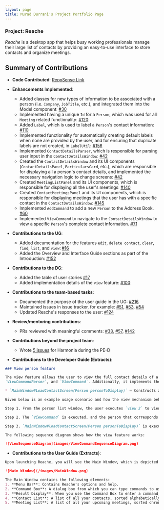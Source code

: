 ```yaml
---
layout: page
title: Murad Durrani's Project Portfolio Page
---
```


### Project: Reache

_Reache_ is a desktop app that helps busy working professionals manage their large list
of contacts by providing an easy-to-use interface to store contacts and organize
meetings.

## Summary of Contributions
* **Code Contributed**: [RepoSense Link](https://nus-cs2103-ay2122s2.github.io/tp-dashboard/?search=muraddurrani&breakdown=true&sort=groupTitle&sortWithin=title&since=2022-02-18&timeframe=commit&mergegroup=&groupSelect=groupByRepos&checkedFileTypes=docs~functional-code~test-code~other)


* **Enhancements Implemented**:
  * Added classes for new types of information to be associated with a person (i.e. `Company`, `JobTitle`, etc.), and integrated them into the Model component: [#30](https://github.com/AY2122S2-CS2103T-W12-4/tp/pull/30)
  * Implemented having a unique `Id` for a `Person`, which was used for all `Meeting` related functionality: [#120](https://github.com/AY2122S2-CS2103T-W12-4/tp/pull/120)
  * Added `Label`, which is used to label a `Person`'s contact information: [#110](https://github.com/AY2122S2-CS2103T-W12-4/tp/pull/110)
  * Implemented functionality for automatically creating default labels when none are provided by the user, and for ensuring that duplicate labels are not created, in `LabelUtil`: [#156](https://github.com/AY2122S2-CS2103T-W12-4/tp/pull/156)
  * Implemented `ContactDetailsParser`, which is responsible for parsing user input in the `ContactDetailsWindow`: [#42](https://github.com/AY2122S2-CS2103T-W12-4/tp/pull/42)
  * Created the `ContactDetailsWindow` and its UI components (`ContactDetailsPanel`, `ParticularsCard`, etc.), which are responsible for displaying all a person's contact details, and implemented the necessary navigation logic to change screens: [#42](https://github.com/AY2122S2-CS2103T-W12-4/tp/pull/42)
  * Created `MeetingListPanel` and its UI components, which is responsible for displaying all the user's meetings: [#140](https://github.com/AY2122S2-CS2103T-W12-4/tp/pull/140)
  *  Created `ContactMeetingsPanel` and its UI components, which is responsible for displaying meetings that the user has with a specific contact in the `ContactDetailsWindow`: [#145](https://github.com/AY2122S2-CS2103T-W12-4/tp/pull/145)
  * Implemented `AddCommand` to add a new `Person` to the Address Book. [#60](https://github.com/AY2122S2-CS2103T-W12-4/tp/pull/60)
  * Implemented `ViewCommand` to navigate to the `ContactDetailsWindow` to view a specific `Person`'s complete contact information. [#71](https://github.com/AY2122S2-CS2103T-W12-4/tp/pull/71)
    

* **Contributions to the UG**:
  * Added documentation for the features `edit`, `delete contact`, `clear`, `find`, `list`, and `view`: [#16](https://github.com/AY2122S2-CS2103T-W12-4/tp/pull/16)
  * Added the Overview and Interface Guide sections as part of the Introduction: [#152](https://github.com/AY2122S2-CS2103T-W12-4/tp/pull/152)


* **Contributions to the DG**:
  * Added the table of user stories [#17](https://github.com/AY2122S2-CS2103T-W12-4/tp/pull/17)
  * Added implementation details of the `view` feature: [#100](https://github.com/AY2122S2-CS2103T-W12-4/tp/pull/100)


* **Contributions to the team-based tasks**:
  * Documented the purpose of the user guide in the UG: [#216](https://github.com/AY2122S2-CS2103T-W12-4/tp/pull/216)
  * Maintained issues in issue tracker, for example: [#51](https://github.com/AY2122S2-CS2103T-W12-4/tp/issues/51), [#53](https://github.com/AY2122S2-CS2103T-W12-4/tp/issues/53), [#54](https://github.com/AY2122S2-CS2103T-W12-4/tp/issues/54)
  * Updated Reache's responses to the user: [#124](https://github.com/AY2122S2-CS2103T-W12-4/tp/pull/124)
  
  
* **Review/mentoring contributions**:
  * PRs reviewed with meaningful comments: [#33](https://github.com/AY2122S2-CS2103T-W12-4/tp/pull/33), [#57](https://github.com/AY2122S2-CS2103T-W12-4/tp/pull/57), [#142](https://github.com/AY2122S2-CS2103T-W12-4/tp/pull/142)


* **Contributions beyond the project team**:
  * Wrote [5 issues](https://github.com/muraddurrani/ped/issues) for Harmonia during the PE-D


* **Contributions to the Developer Guide (Extracts)**:
```markdown
### View person feature

The view feature allows the user to view the full contact details of a specified person in the address book. The command is only available from the person list window,and is thus facilitated by the `AddressBookParser`, 
`ViewCommandParser`, and `ViewCommand`. Additionally, it implements the following operation:

* `MainWindow#LoadContactScreen(Person personToDisplay)` — Constructs and shows a `ContactDetailsPanel`, which displays the full details of the `Person` provided as argument.

Given below is an example usage scenario and how the view mechanism behaves at each step.

Step 1. From the person list window, the user executes `view 2` to view the contact details of the second person in the address book. A `ViewCommand` is constructed with the index of the person to de displayed.

Step 2. The `ViewCommand` is executed, and the person that corresponds to the provided index is returned to the `MainWindow` inside a `CommandResult`.

Step 3. `MainWindow#loadContactScreen(Person personToDisplay)` is executed with the specified person passed as argument, which constructs and displays the respective `ContactDetailsPanel`.

The following sequence diagram shows how the view feature works:

![ViewSequenceDiagram](images/ViewCommandSequenceDiagram.png)
```
* **Contributions to the User Guide (Extracts)**:
```markdown  
Upon launching Reache, you will see the Main Window, which is depicted below. The Main Window displays your entire contact list as well as all upcoming meetings you have planned.

![Main Window](/images/MainWindow.png)

The Main Window contains the following elements:
1. **Menu Bar**: Contains Reache's options and help.
2. **Command Box**: A dialog box from which you can type commands to use Reache.
3. **Result Display**: When you use the Command Box to enter a command, Reache will show the result of that command here.
4. **Contact List**: A list of all your contacts, sorted alphabetically. Each contact has a corresponding index number, which you can use to refer to that contact in commands.
5. **Meeting List**: A list of all your upcoming meetings, sorted chronologically. As with contacts, each meeting has a corresponding index number for use in commands.
```
